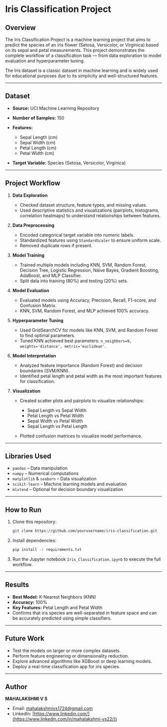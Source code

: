 # Iris Classification Project

## Overview

The Iris Classification Project is a machine learning project that aims to predict the species of an iris flower (Setosa, Versicolor, or Virginica) based on its sepal and petal measurements. This project demonstrates the complete workflow of a classification task — from data exploration to model evaluation and hyperparameter tuning.

The Iris dataset is a classic dataset in machine learning and is widely used for educational purposes due to its simplicity and well-structured features.

---

## Dataset

* **Source:** UCI Machine Learning Repository
* **Number of Samples:** 150
* **Features:**

  * Sepal Length (cm)
  * Sepal Width (cm)
  * Petal Length (cm)
  * Petal Width (cm)
* **Target Variable:** Species (Setosa, Versicolor, Virginica)

---

## Project Workflow

1. **Data Exploration**

   * Checked dataset structure, feature types, and missing values.
   * Used descriptive statistics and visualizations (pairplots, histograms, correlation heatmaps) to understand relationships between features.

2. **Data Preprocessing**

   * Encoded categorical target variable into numeric labels.
   * Standardized features using `StandardScaler` to ensure uniform scale.
   * Removed duplicate rows if present.

3. **Model Training**

   * Trained multiple models including KNN, SVM, Random Forest, Decision Tree, Logistic Regression, Naive Bayes, Gradient Boosting, AdaBoost, and MLP Classifier.
   * Split data into training (80%) and testing (20%) sets.

4. **Model Evaluation**

   * Evaluated models using Accuracy, Precision, Recall, F1-score, and Confusion Matrix.
   * KNN, SVM, Random Forest, and MLP achieved 100% accuracy.

5. **Hyperparameter Tuning**

   * Used GridSearchCV for models like KNN, SVM, and Random Forest to find optimal parameters.
   * Tuned KNN achieved best parameters: `n_neighbors=9, weights='distance', metric='euclidean'`.

6. **Model Interpretation**

   * Analyzed feature importance (Random Forest) and decision boundaries (SVM/KNN).
   * Identified petal length and petal width as the most important features for classification.

7. **Visualization**

   * Created scatter plots and pairplots to visualize relationships:

     * Sepal Length vs Sepal Width
     * Petal Length vs Petal Width
     * Sepal Width vs Petal Width
     * Sepal Length vs Petal Length
   * Plotted confusion matrices to visualize model performance.

---

## Libraries Used

* `pandas` – Data manipulation
* `numpy` – Numerical computations
* `matplotlib` & `seaborn` – Data visualization
* `scikit-learn` – Machine learning models and evaluation
* `mlxtend` – Optional for decision boundary visualization

---

## How to Run

1. Clone this repository:

   ```bash
   git clone https://github.com/yourusername/iris-classification.git
   ```
2. Install dependencies:

   ```bash
   pip install -r requirements.txt
   ```
3. Run the Jupyter notebook `Iris_Classification.ipynb` to execute the full workflow.

---

## Results

* **Best Model:** K-Nearest Neighbors (KNN)
* **Accuracy:** 100%
* **Key Features:** Petal Length and Petal Width
* Confirms that iris species are well-separated in feature space and can be accurately predicted using simple classifiers.

---

## Future Work

* Test the models on larger or more complex datasets.
* Perform feature engineering or dimensionality reduction.
* Explore advanced algorithms like XGBoost or deep learning models.
* Deploy a real-time classification app for iris species.

---

## Author

**MAHALAKSHMI V S**

* Email: [mahalakshmivs1724@gmail.com](mahalakshmivs1724@gmail.com)
* LinkedIn: [https://www.linkedin.com/](https://www.linkedin.com/in/mahalakshmi-vs22/))
